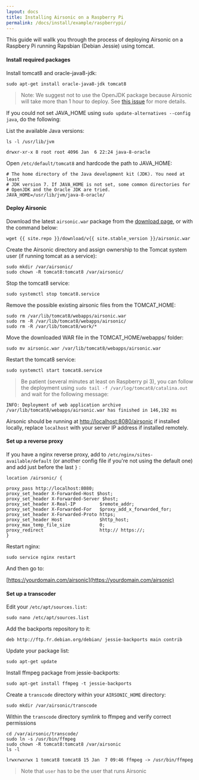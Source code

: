 ```yaml
---
layout: docs
title: Installing Airsonic on a Raspberry Pi
permalink: /docs/install/example/raspberrypi/
---
```

This guide will wallk you through the process of deploying Airsonic on a Raspbery Pi running Rapsbian (Debian Jessie) using tomcat.

#### Install required packages

Install tomcat8 and oracle-java8-jdk:

```
sudo apt-get install oracle-java8-jdk tomcat8
```

> Note: We suggest not to use the OpenJDK package because Airsonic will take more than 1 hour to deploy. See [this issue](https://github.com/airsonic/airsonic/issues/283) for more details.

If you could not set JAVA_HOME using `sudo update-alternatives --config java`, do the following:

List the available Java versions:

```
ls -l /usr/lib/jvm
```
```
drwxr-xr-x 8 root root 4096 Jan  6 22:24 java-8-oracle
```

Open `/etc/default/tomcat8` and hardcode the path to JAVA_HOME:

```
# The home directory of the Java development kit (JDK). You need at least
# JDK version 7. If JAVA_HOME is not set, some common directories for
# OpenJDK and the Oracle JDK are tried.
JAVA_HOME=/usr/lib/jvm/java-8-oracle/
```

#### Deploy Airsonic

Download the latest `airsonic.war` package from the [download page](/download), or with the command below:

```
wget {{ site.repo }}/download/v{{ site.stable_version }}/airsonic.war
```

Create the Airsonic directory and assign ownership to the Tomcat system user (if running tomcat as a service):

```
sudo mkdir /var/airsonic/
sudo chown -R tomcat8:tomcat8 /var/airsonic/
```

Stop the tomcat8 service:

```
sudo systemctl stop tomcat8.service
```

Remove the possible existing airsonic files from the TOMCAT_HOME:

```
sudo rm /var/lib/tomcat8/webapps/airsonic.war
sudo rm -R /var/lib/tomcat8/webapps/airsonic/
sudo rm -R /var/lib/tomcat8/work/*
```

Move the downloaded WAR file in the TOMCAT_HOME/webapps/ folder:

```
sudo mv airsonic.war /var/lib/tomcat8/webapps/airsonic.war
```

Restart the tomcat8 service:

```
sudo systemctl start tomcat8.service
```

> Be patient (several minutes at least on Raspberry pi 3), you can follow the deployment using `sudo tail -f /var/log/tomcat8/catalina.out` and wait for the following message:
```
INFO: Deployment of web application archive /var/lib/tomcat8/webapps/airsonic.war has finished in 146,192 ms
```

Airsonic should be running at [http://localhost:8080/airsonic](http://localhost:8080/airsonic) if installed locally, replace `localhost` with your server IP address if installed remotely.

#### Set up a reverse proxy

If you have a nginx reverse proxy, add to `/etc/nginx/sites-available/default` (or another config file if you're not using the default one) and add just before the last `}` :

```
location /airsonic/ {

proxy_pass http://localhost:8080;
proxy_set_header X-Forwarded-Host $host;
proxy_set_header X-Forwarded-Server $host;
proxy_set_header X-Real-IP         $remote_addr;
proxy_set_header X-Forwarded-For   $proxy_add_x_forwarded_for;
proxy_set_header X-Forwarded-Proto https;
proxy_set_header Host              $http_host;
proxy_max_temp_file_size           0;
proxy_redirect                     http:// https://;
}
```

Restart nginx:

```
sudo service nginx restart
```

And then go to:

[https://yourdomain.com/airsonic](https://yourdomain.com/airsonic)

#### Set up a transcoder

Edit your `/etc/apt/sources.list`:

```
sudo nano /etc/apt/sources.list
```

Add the backports repository to it:

```
deb http://ftp.fr.debian.org/debian/ jessie-backports main contrib
```

Update your package list:

```
sudo apt-get update
```

Install ffmpeg package from jessie-backports:

```
sudo apt-get install ffmpeg -t jessie-backports
```

Create a `transcode` directory within your `AIRSONIC_HOME` directory:

```
sudo mkdir /var/airsonic/transcode
```

Within the `transcode` directory symlink to ffmpeg and verify correct permissions
```
cd /var/airsonic/transcode/
sudo ln -s /usr/bin/ffmpeg
sudo chown -R tomcat8:tomcat8 /var/airsonic
ls -l
```
```
lrwxrwxrwx 1 tomcat8 tomcat8 15 Jan  7 09:46 ffmpeg -> /usr/bin/ffmpeg
```

> Note that `user` has to be the user that runs Airsonic
